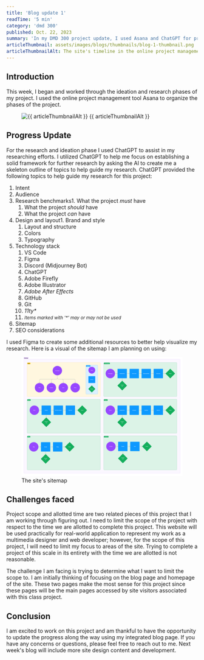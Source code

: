 ```yaml
---
title: 'Blog update 1'
readTime: '5 min'
category: 'dmd 300'
published: Oct. 22, 2023
summary: 'In my DMD 300 project update, I used Asana and ChatGPT for project management, focusing on the blog page and homepage.'
articleThumbnail: assets/images/blogs/thumbnails/blog-1-thumbnail.png
articleThumbnailAlt: The site's timeline in the online project management tool Asana.
---
```



## Introduction

This week, I began and worked through the ideation and research phases of my project. I used the online project management tool Asana to organize the phases of the project.

<figure class="articleFigure" id="articleFigure-1"><img class="-img-shadow-rg" src="{{ articleThumbnail }}" alt="{{ articleThumbnailAlt }}">
<label class="-sm-em" for="articleFigure-1">{{ articleThumbnailAlt }}</label>
</figure>


## Progress Update

For the research and ideation phase I used <a class="__inline-link --cursor-expand-outer"><span>ChatGPT</span></a> to assist in my researching efforts. I utilized ChatGPT to help me focus on establishing a solid framework for further research by asking the AI to create me a skeleton outline of topics to help guide my research. ChatGPT provided the following topics to help guide my research for this project:

1.  Intent
2.  Audience
3.  Research benchmarks1.  What the project _must_ have
    1.  What the project _should_ have
    2.  What the project _can_ have
4.  Design and layout1.  Brand and style
    1.  Layout and structure
    2.  Colors
    3.  Typography
5.  Technology stack
    1.  VS Code
    2.  Figma
    3.  Discord (Midjourney Bot)
    4.  ChatGPT
    5.  Adobe Firefly
    6.  Adobe Illustrator
    7.  _Adobe After Effects_
    8.  GitHub
    9.  Git
    10. _11ty\*_
    11. <small>_Items marked with '\*' may or may not be used_</small>
1.  Sitemap
2.  SEO considerations

I used Figma to create some additional resources to better help visualize my research. Here is a visual of the sitemap I am planning on using:

<figure class="articleFigure" id="articleFigure-2"><img class="-img-shadow-rg" src="/assets/images/blogs/blog-1/Sitemap.png" alt="The site's sitemap">
<label class="-sm-em" for="articleFigure-2">The site's sitemap</label>
</figure>

## Challenges faced

Project scope and allotted time are two related pieces of this project that I am working through figuring out. I need to limit the scope of the project with respect to the time we are allotted to complete this project. This website will be used practically for real-world application to represent my work as a multimedia designer and web developer; however, for the scope of this project, I will need to limit my focus to areas of the site. Trying to complete a project of this scale in its entirety with the time we are allotted is not reasonable.

The challenge I am facing is trying to determine what I want to limit the scope to. I am initially thinking of focusing on the blog page and homepage of the site. These two pages make the most sense for this project since these pages will be the main pages accessed by site visitors associated with this class project.

## Conclusion

I am excited to work on this project and am thankful to have the opportunity to update the progress along the way using my integrated blog page. If you have any concerns or questions, please feel free to <a class="__inline-link"><span>reach out to me</span></a>. Next week's blog will include more site design content and development.